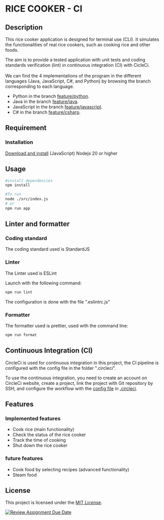 # RICE COOKER - CI

## Description

This rice cooker application is designed for terminal use (CLI). It simulates the functionalities of real rice cookers, such as cooking rice and other foods.

The aim is to provide a tested application with unit tests and coding standards verification (lint) in continuous integration (CI) with CicleCi.
<br>
<br>
We can find the 4 implementations of the program in the different languages (Java, JavaScript, C#, and Python) by browsing the branch corresponding to each language.

- Python in the branch [feature/python](https://github.com/hei-school/cc-d4-rice-cooker-ci-fenohasinalala/tree/feature/python).
- Java in the branch [feature/java](https://github.com/hei-school/cc-d4-rice-cooker-ci-fenohasinalala/tree/feature/java).
- JavaScript in the branch [feature/javascript](https://github.com/hei-school/cc-d4-rice-cooker-ci-fenohasinalala/tree/feature/javascript).
- C# in the branch [feature/csharp](https://github.com/hei-school/cc-d4-rice-cooker-ci-fenohasinalala/tree/feature/csharp).

## Requirement

### Installation

[Download and install](https://nodejs.org/en/learn/getting-started/how-to-install-nodejs) (JavaScript) Nodejs 20 or higher

## Usage

```bash
#install dependencies
npm install

#To run
node ./src/index.js
# or 
npm run app
```

## Linter and formatter

### Coding standard

The coding standard used is StandardJS

### Linter

The Linter used is ESLint

Launch with the following command:

```bash
npm run lint
```

The configuration is done with the file ".eslintrc.js"

### Formatter

The formatter used is prettier, used with the command line:

```bash
npm run format
```

## Continuous Integration (CI)

CircleCi is used for continuous integration in this project, the CI pipeline is configured with the config file in the folder ".circleci".

To use the continuous integration, you need to create an account on CircleCi website, create a project, link the project with Git repository by SSH, and configure the workflow with the [config file](https://raw.githubusercontent.com/fenohasinalala/cc-d4-rice-cooker-ci-fenohasinalala/feature/javascript/.circleci/config.yml) in [.circleci](https://github.com/fenohasinalala/cc-d4-rice-cooker-ci-fenohasinalala/tree/feature/javascript/.circleci).

## Features

### Implemented features

- Cook rice (main functionality)
- Check the status of the rice cooker
- Track the time of cooking
- Shut down the rice cooker

### future features

- Cook food by selecting recipes (advanced functionality)
- Steam food

## License

This project is licensed under the [MIT License](LICENSE.md).

[![Review Assignment Due Date](https://classroom.github.com/assets/deadline-readme-button-24ddc0f5d75046c5622901739e7c5dd533143b0c8e959d652212380cedb1ea36.svg)](https://classroom.github.com/a/__xb4cFP)